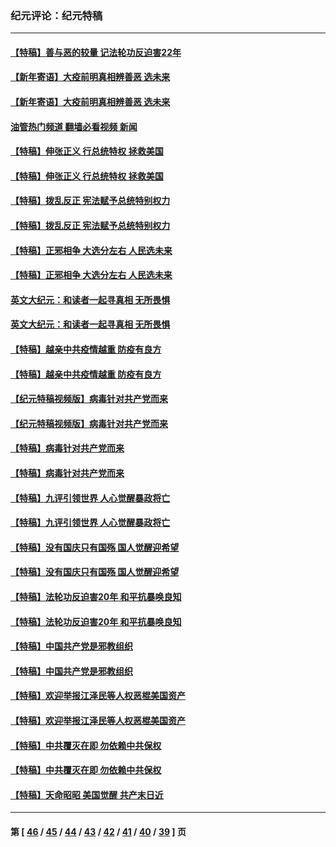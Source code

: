 ### 纪元评论：纪元特稿
---
#### [【特稿】善与恶的较量 记法轮功反迫害22年](../../pages/nsc424/n13086597.md?08060330) 
#### [【新年寄语】大疫前明真相辨善恶 选未来](../../pages/nsc424/n12660855.md?08060330) 
#### [【新年寄语】大疫前明真相辨善恶 选未来](../../pages/nsc424/n12660855.md?08060330) 
#### [油管热门频道 翻墙必看视频 新闻](ok?08060330)
#### [【特稿】伸张正义 行总统特权 拯救美国](../../pages/nsc424/n12616806.md?08060330) 
#### [【特稿】伸张正义 行总统特权 拯救美国](../../pages/nsc424/n12616806.md?08060330) 
#### [【特稿】拨乱反正 宪法赋予总统特别权力](../../pages/nsc424/n12598306.md?08060330) 
#### [【特稿】拨乱反正 宪法赋予总统特别权力](../../pages/nsc424/n12598306.md?08060330) 
#### [【特稿】正邪相争 大选分左右 人民选未来](../../pages/nsc424/n12545208.md?08060330) 
#### [【特稿】正邪相争 大选分左右 人民选未来](../../pages/nsc424/n12545208.md?08060330) 
#### [英文大纪元：和读者一起寻真相 无所畏惧](../../pages/nsc424/n12542027.md?08060330) 
#### [英文大纪元：和读者一起寻真相 无所畏惧](../../pages/nsc424/n12542027.md?08060330) 
#### [【特稿】越亲中共疫情越重 防疫有良方](../../pages/nsc424/n12042989.md?08060330) 
#### [【特稿】越亲中共疫情越重 防疫有良方](../../pages/nsc424/n12042989.md?08060330) 
#### [【纪元特稿视频版】病毒针对共产党而来](../../pages/nsc424/n11977328.md?08060330) 
#### [【纪元特稿视频版】病毒针对共产党而来](../../pages/nsc424/n11977328.md?08060330) 
#### [【特稿】病毒针对共产党而来](../../pages/nsc424/n11928818.md?08060330) 
#### [【特稿】病毒针对共产党而来](../../pages/nsc424/n11928818.md?08060330) 
#### [【特稿】九评引领世界 人心觉醒暴政将亡](../../pages/nsc424/n11660496.md?08060330) 
#### [【特稿】九评引领世界 人心觉醒暴政将亡](../../pages/nsc424/n11660496.md?08060330) 
#### [【特稿】没有国庆只有国殇 国人觉醒迎希望](../../pages/nsc424/n11549354.md?08060330) 
#### [【特稿】没有国庆只有国殇 国人觉醒迎希望](../../pages/nsc424/n11549354.md?08060330) 
#### [【特稿】法轮功反迫害20年 和平抗暴唤良知](../../pages/nsc424/n11389135.md?08060330) 
#### [【特稿】法轮功反迫害20年 和平抗暴唤良知](../../pages/nsc424/n11389135.md?08060330) 
#### [【特稿】中国共产党是邪教组织](../../pages/nsc424/n11355551.md?08060330) 
#### [【特稿】中国共产党是邪教组织](../../pages/nsc424/n11355551.md?08060330) 
#### [【特稿】欢迎举报江泽民等人权恶棍美国资产](../../pages/nsc424/n11303040.md?08060330) 
#### [【特稿】欢迎举报江泽民等人权恶棍美国资产](../../pages/nsc424/n11303040.md?08060330) 
#### [【特稿】中共覆灭在即 勿依赖中共保权](../../pages/nsc424/n11278510.md?08060330) 
#### [【特稿】中共覆灭在即 勿依赖中共保权](../../pages/nsc424/n11278510.md?08060330) 
#### [【特稿】天命昭昭 美国觉醒 共产末日近](../../pages/nsc424/n11150259.md?08060330) 

---
#### 第 [ [46](./46.md?08060330) / [45](./45.md?08060330) / [44](./44.md?08060330) / [43](./43.md?08060330) / [42](./42.md?08060330) / [41](./41.md?08060330) / [40](./40.md?08060330) / [39](./39.md?08060330) ] 页
